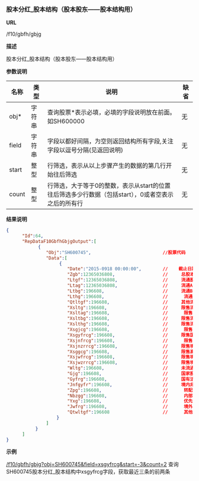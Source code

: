 
### 股本分红_股本结构（股本股东——股本结构用）

**URL**

/f10/gbfh/gbjg

**描述**

股本分红_股本结构（股本股东——股本结构用）

**参数说明**

|名称|类型|说明|缺省|
| -------- | -------- | -------- | -------- |
|obj\*|字符串|查询股票\*表示必填，必填的字段说明放在前面。如SH600000|无|
|field|字符串|字段以都好间隔，为空则返回结构所有字段,关注字段以逗号分隔(见返回说明)|无|
|start|整型|行筛选，表示从以上步骤产生的数据的第几行开始往后筛选|无|
|count|整型|行筛选，大于等于0的整数，表示从start的位置往后筛选多少行数据（包括start），0或者空表示之后的所有行|无|


**结果说明**

```json
{
      "Id":64,
      "RepDataF10GbfhGbjgOutput":[
            {
               "Obj":"SH600745",                           //股票代码
               "Data":[
                    {
                       "Date":"2015-0918 00:00:00",        // 	 截止日期
                       "Zgb":12365036808,                  // 	  总股本(万股) 
                       "Ltgf":12365036808,                 // 	  流通股份(万股) 
                       "Ltag":12365036808,                 // 	  流通A股(含高管)(万股)
                       "Ltbg":196608,                      // 	  流通B股(含高管)(万股)
                       "Lthg":196608,                      // 	   流通H股(含高管)(万股)
                       "Qtltgf":196608,                    // 	  其他流通股份(万股) 
                       "Xsltg":196608,                     // 	  限售流通股(万股)
                       "Xsltag":196608,                    // 	   限售流通A股(万股)
                       "Xsltbg":196608,                    // 	  限售流通B股(万股)
                       "Xslthg":196608,                    // 	  限售流通H股(万股)
                       "Xsgjcg":196608,                    // 	   限售国家持股(万股) 
                       "Xsgyfrcg":196608,                  // 	  限售国有法人持股(万股)
                       "Xsjnfrcg":196608,                  // 	   限售境内法人持股(万股)
                       "Xsjnzrrcg":196608,                 // 	  限售境内自然人持股(万股)
                       "Xsggcg":196608,                    // 	  限售高管持股(万股)
                       "Xsjwfrcg":196608,                  // 	  限售境外法人持股(万股) 
                       "Xsjwzrrcg":196608,                 // 	  限售境外自然人持股(万股)
                       "Wltg":196608,                      // 	  未流通股(万股) 
                       "Gjg":196608,                       // 	  国家股(万股)
                       "Gyfrg":196608,                     // 	  国有法人股(万股)
                       "Jnfgyfr":196608,                   // 	  境内非国有法人(万股) 
                       "Zpg":196608,                       // 	   转配股(万股) 
                       "Nbzgg":196608,                     // 	   内部职工股(万股)
                       "Yxg":196608,                       // 	   优先股(万股)
                       "Jwfrg":196608,                     // 	   境外法人股(万股)
                       "Qtwltgf":196608                    // 	   其他未流通股份(万股)
                   }
               ]
           }
      ]
}
```

**示例**

[/f10/gbfh/gbjg?obj=SH600745&field=xsgyfrcg&start=-3&count=2]($APIHOST$/f10/gbfh/gbjg?obj=SH600745&field=xsgyfrcg&start=-3&count=2)
查询SH600745股本分红_股本结构中xsgyfrcg字段，获取最近三条的前两条
